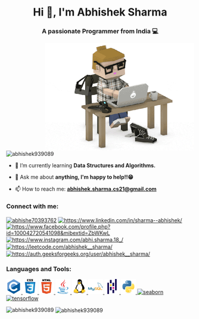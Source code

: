 <!-- ![logo](https://user-images.githubusercontent.com/100137322/213284554-fe8e5fd1-1bb2-458c-8b03-004a4c43ccd4.png) -->
<!-- <div class="image" align="center" >
<img src="https://github.com/abhishek939089/abhishek939089/blob/main/github-header-image.png">
</div> -->
<h1 align="center">Hi 👋, I'm Abhishek Sharma</h1>
<h3 align="center">A passionate Programmer from India  💻</h3>

<img align="right" alt="coding" width="400" src="https://github.com/abhishek939089/abhishek939089/blob/main/7SvE.gif">

<p align="left"> <img src="https://komarev.com/ghpvc/?username=abhishek939089&label=Profile%20views&color=0e75b6&style=flat" alt="abhishek939089" /> </p>

- 🌱 I’m currently learning **Data Structures and Algorithms.**

- 💬 Ask me about **anything, I'm happy to help!!😁**

- 📫 How to reach me:  **abhishek.sharma.cs21@gmail.com**
<h3 align="left">Connect with me:</h3>
<p align="left">
<a href="https://twitter.com/abhishe70393762" target="blank"><img align="center" src="https://img.freepik.com/free-vector/gradient-monochrome-twitter-logo-template_23-2150728924.jpg?w=740&t=st=1708575401~exp=1708576001~hmac=38bdbe136219a268473c1885c4eb8d44685bf238624b7c1872a4a00241798f57" alt="abhishe70393762" height="30" width="40" /></a>
<a href="https://www.linkedin.com/in/sharma--abhishek/" target="blank"><img align="center" src="https://raw.githubusercontent.com/rahuldkjain/github-profile-readme-generator/master/src/images/icons/Social/linked-in-alt.svg" alt="https://www.linkedin.com/in/sharma--abhishek/" height="30" width="40" /></a>
<a href="https://www.facebook.com/profile.php?id=100042720541098&mibextid=ZbWKwL" target="blank"><img align="center" src="https://raw.githubusercontent.com/rahuldkjain/github-profile-readme-generator/master/src/images/icons/Social/facebook.svg" alt="https://www.facebook.com/profile.php?id=100042720541098&mibextid=ZbWKwL" height="30" width="40" /></a>
<a href="https://www.instagram.com/iabhishekSharma45/" target="blank"><img align="center" src="https://raw.githubusercontent.com/rahuldkjain/github-profile-readme-generator/master/src/images/icons/Social/instagram.svg" alt="https://www.instagram.com/abhi.sharma.18_/" height="30" width="40" /></a>
<a href="https://leetcode.com/abhishek__sharma/" target="blank"><img align="center" src="https://raw.githubusercontent.com/rahuldkjain/github-profile-readme-generator/master/src/images/icons/Social/leet-code.svg" alt="https://leetcode.com/abhishek__sharma/" height="30" width="40" /></a>
<a href="https://auth.geeksforgeeks.org/user/abhishek__sharma/" target="blank"><img align="center" src="https://raw.githubusercontent.com/rahuldkjain/github-profile-readme-generator/master/src/images/icons/Social/geeks-for-geeks.svg" alt="https://auth.geeksforgeeks.org/user/abhishek__sharma/" height="30" width="40" /></a>
</p>

<h3 align="left">Languages and Tools:</h3>
<p align="left"> <a href="https://www.cprogramming.com/" target="_blank" rel="noreferrer"> <img src="https://raw.githubusercontent.com/devicons/devicon/master/icons/c/c-original.svg" alt="c" width="40" height="40"/> </a> <a href="https://www.w3schools.com/css/" target="_blank" rel="noreferrer"> <img src="https://raw.githubusercontent.com/devicons/devicon/master/icons/css3/css3-original-wordmark.svg" alt="css3" width="40" height="40"/> </a> <a href="https://www.w3.org/html/" target="_blank" rel="noreferrer"> <img src="https://raw.githubusercontent.com/devicons/devicon/master/icons/html5/html5-original-wordmark.svg" alt="html5" width="40" height="40"/> </a> <a href="https://www.java.com" target="_blank" rel="noreferrer"> <img src="https://raw.githubusercontent.com/devicons/devicon/master/icons/java/java-original.svg" alt="java" width="40" height="40"/> </a> <a href="https://www.linux.org/" target="_blank" rel="noreferrer"> <img src="https://raw.githubusercontent.com/devicons/devicon/master/icons/linux/linux-original.svg" alt="linux" width="40" height="40"/> </a> <a href="https://www.mysql.com/" target="_blank" rel="noreferrer"> <img src="https://raw.githubusercontent.com/devicons/devicon/master/icons/mysql/mysql-original-wordmark.svg" alt="mysql" width="40" height="40"/> </a> <a href="https://pandas.pydata.org/" target="_blank" rel="noreferrer"> <img src="https://raw.githubusercontent.com/devicons/devicon/2ae2a900d2f041da66e950e4d48052658d850630/icons/pandas/pandas-original.svg" alt="pandas" width="40" height="40"/> </a> <a href="https://www.python.org" target="_blank" rel="noreferrer"> <img src="https://raw.githubusercontent.com/devicons/devicon/master/icons/python/python-original.svg" alt="python" width="40" height="40"/> </a> <a href="https://seaborn.pydata.org/" target="_blank" rel="noreferrer"> <img src="https://seaborn.pydata.org/_images/logo-mark-lightbg.svg" alt="seaborn" width="40" height="40"/> </a> <a href="https://www.tensorflow.org" target="_blank" rel="noreferrer"> <img src="https://www.vectorlogo.zone/logos/tensorflow/tensorflow-icon.svg" alt="tensorflow" width="40" height="40"/> </a> </p>

<p><img align="left" src="https://github-readme-stats.vercel.app/api/top-langs?username=abhishek939089&show_icons=true&locale=en&layout=compact" alt="abhishek939089" /></p>

<p>&nbsp;<img align="center" src="https://github-readme-stats.vercel.app/api?username=abhishek939089&show_icons=true&locale=en" alt="abhishek939089" /></p>



